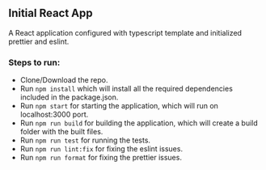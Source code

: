 ## Initial React App
A React application configured with typescript template and initialized prettier and eslint.

### Steps to run:
- Clone/Download the repo.
- Run `npm install` which will install all the required dependencies included in the package.json.
- Run `npm start` for starting the application, which will run on localhost:3000 port.
- Run `npm run build` for building the application, which will create a build folder with the built files.
- Run `npm run test` for running the tests.
- Run `npm run lint:fix` for fixing the eslint issues.
- Run `npm run format` for fixing the prettier issues.